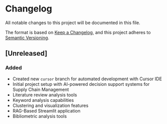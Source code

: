 # Changelog

All notable changes to this project will be documented in this file.

The format is based on [Keep a Changelog](https://keepachangelog.com/en/1.0.0/),
and this project adheres to [Semantic Versioning](https://semver.org/spec/v2.0.0.html).

## [Unreleased]

### Added
- Created new `cursor` branch for automated development with Cursor IDE
- Initial project setup with AI-powered decision support systems for Supply Chain Management
- Literature review analysis tools
- Keyword analysis capabilities
- Clustering and visualization features
- RAG-Based Streamlit application
- Bibliometric analysis tools 